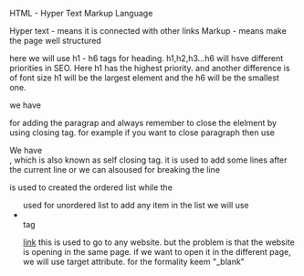 HTML - Hyper Text Markup Language

Hyper text - means it is connected with other links
Markup - means make the page well structured

here we will use h1 - h6 tags for heading.
h1,h2,h3...h6 will hsve different priorities in SEO. 
Here h1 has the highest priority.
and another difference is of font size
h1 will be the largest element and the h6 will be the smallest one.

we have <p> for adding the paragrap
and always remember to close the elelment by using closing tag.
for example if you want to close paragraph then use </p>

We have <br>, which is also known as self closing tag.
it is used to add some lines after the current line or we can alsoused for breaking the line

<ol> </ol> is used to created the ordered list while the <ul> used for unordered list
to add any item in the list we will use <li> </li> tag

<a href="https://www.google.com/maps/?entry=wc">link</a>
this is used to go to any website. but the problem is that the website is opening in the same page.
if we want to open it in the different page, we will use target attribute. for the formality keem "_blank"